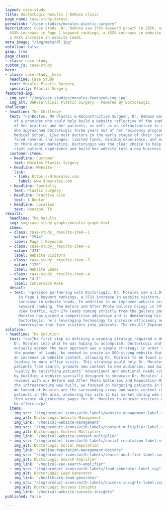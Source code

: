 ```yaml
---
layout: case-study
title: DoctorLogic Results | DeRosa Clinic
page_name: case-study-derosa
permalink: "/case-studies/morales-plastic-surgery"
description: Case Study. Dr. DeRosa saw 276% keyword growth in 2020, as well as a
  XXX% increase in Page 1 keyword rankings, a XXX% increase in website visitors, and
  a XXX% increase in website leads.
meta_image: "/img/meta/dl.jpg"
nofollow: false
gsap: true
page_class:
- class: case-study
custom_js: case-study
hero:
- class: case-study__hero
  headline: Case Study
  text: Morales Plastic Surgery
  specialty: Plastic Surgery
featured-img:
- img_src: "/img/case-studies/morales-featured-img.jpg"
  img_alt: DeRosa Clinic Plastic Surgery - Powered By DoctorLogic
challenge:
- headline: The Challenge
  text: "<p>Boston, MA Plastic & Reconstructive Surgeon, Dr. DeRosa was in search
    of a provider who could help build a website reflective of the sophistication
    of her practice and her patients, as well as an infrastructure to create new business.
    She approached DoctorLogic three years out of her residency program at Harvard
    Medical School. Like most doctors in the early stages of their careers, Dr. DeRosa
    faced several challenges: limited funds, minimum experience, and not enough time
    to think about marketing. DoctorLogic was the clear choice to help her build the
    right patient experience and build her website into a new business machine.</p>"
  customer-items:
  - headline: Customer
    text: Morales Plastic Surgery
  - headline: Website
    link:
    - link: https://drmorales.com
      label: www.drmorales.com
  - headline: Specialty
    text: Plastic Surgery
  - headline: Practice Size
    text: 1 Doctor
  - headline: Location
    text: Houston, TX
results:
  headline: The Results
  svg: svg/case-study-graphs/morales-graph.html
  items:
  - class: case-study__results-item--1
    value: "2944"
    label: Page 1 Keywords
  - class: case-study__results-item--2
    value: "371"
    label: Website Visitors
  - class: case-study__results-item--3
    value: "179"
    label: Website Leads
  - class: case-study__results-item--4
    value: "4.5"
    label: Conversion Rate
  detail:
  - text: "<p>Since partnering with DoctorLogic, Dr. Morales saw a 2,944% increase
      in Page 1 keyword rankings, a 371% increase in website visitors, and a 179%
      increase in website leads. In addition to an improved website architecture and
      keyword ranking, the Before and After Photo Gallery brings in 74% of all page
      view traffic, with 27% leads coming strictly from the gallery page.</p><p>Dr.
      Morales has gained a competitive advantage and is dominating his market. With
      DoctorLogic, he’s leveraging technology to increase efficiency and track lead
      conversions that turn visitors into patients. The result? Exponential growth.</p>"
solution:
- headline: The Solution
  text: "<p>The first step in defining a winning strategy required a deep dive with
    Dr. Morales into what he was hoping to accomplish. DoctorLogic and Dr. Morales
    mutually agreed the best approach was a simple strategy: in order to increase
    the number of leads, he needed to create an SEO-strong website that could support
    an increase in website content, allowing Dr. Morales to be found in search and
    leading to more office visits. This strategy would help Dr. Morales discover new
    patients from search, promote new content to new audiences, and build long-term
    loyalty by satisfying patients’ educational and emotional needs.</p><p>We started
    by building a website specially designed to showcase Dr. Morales’ great work and
    reviews with our Before and After Photo Galleries and Reputation Management. Once
    the infrastructure was built, we focused on targeting patients in his market.
    We looked at Houston and the surrounding areas and wrote content relevant to potential
    patients in the area, anchoring his site to his market during web searches. We
    then wrote 40 procedure pages for Dr. Morales to educate visitors on the services
    he offers.</p>"
  items:
  - img_src: "/img/product-icons/with-labels/website-management-label.svg"
    img_alt: DoctorLogic Website Management
    img_link: "/medical-website-management"
  - img_src: "/img/product-icons/with-labels/content-multiplier-label.svg"
    img_alt: DoctorLogic Content Multiplier
    img_link: "/medical-website-content-multiplier"
  - img_src: "/img/product-icons/with-labels/social-reputation-label.svg"
    img_alt: DoctorLogic Social Reputation
    img_link: "/online-reputation-management-doctors"
  - img_src: "/img/product-icons/with-labels/search-amplifier-label.svg"
    img_alt: DoctorLogic Search Amplifier
    img_link: "/medical-seo-search-amplifier"
  - img_src: "/img/product-icons/with-labels/lead-generator-label.svg"
    img_alt: DoctorLogic Lead Generator
    img_link: "/healthcare-lead-generator"
  - img_src: "/img/product-icons/with-labels/success-insights-label.svg"
    img_alt: DoctorLogic Success Insights
    img_link: "/medical-website-success-insights"
published: false

---
```

